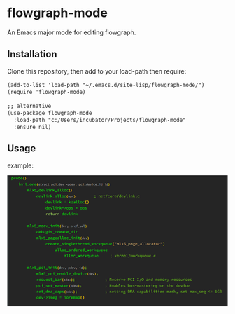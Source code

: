 # flowgraph-mode

An Emacs major mode for editing flowgraph.


## Installation

Clone this repository, then add to your load-path then require:

``` emacs-lisp
(add-to-list 'load-path "~/.emacs.d/site-lisp/flowgraph-mode/")
(require 'flowgraph-mode)

;; alternative
(use-package flowgraph-mode
  :load-path "c:/Users/incubator/Projects/flowgraph-mode"
  :ensure nil)

```

## Usage

example:

![example](./example.png)
